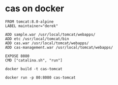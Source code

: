 # cas on docker

```
FROM tomcat:8.0-alpine
LABEL maintainer="derek"

ADD sample.war /usr/local/tomcat/webapps/
ADD etc /usr/local/tomcat/bin
ADD cas.war /usr/local/tomcat/webapps/
ADD cas-management.war /usr/local/tomcat/webapps/

EXPOSE 8080
CMD ["catalina.sh", "run"]
```

`docker build -t cas-tomcat` 

`docker run -p 80:8080 cas-tomcat`
